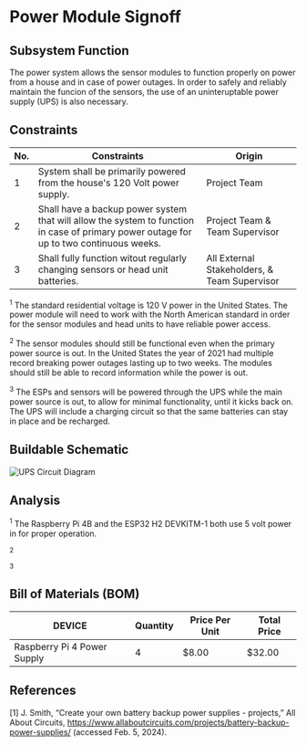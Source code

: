 # Power Module Signoff

## Subsystem Function
The power system allows the sensor modules to function properly on power from a house and in case of power outages. In order to safely and reliably maintain the funcion of the sensors, the use of an uninteruptable power supply (UPS) is also necessary.

## Constraints
| No. | Constraints | Origin |
| --- | ----------- | ------ |
|  1  | System shall be primarily powered from the house's 120 Volt power supply. | Project Team |
|  2  |  Shall have a backup power system that will allow the system to function in case of primary power outage for up to two continuous weeks. | Project Team & Team Supervisor |
|  3  | Shall fully function witout regularly changing sensors or head unit batteries. | All External Stakeholders, & Team Supervisor |

<sup>1</sup> The standard residential voltage is 120 V power in the United States. The power module will need to work with the North American standard in order for the sensor modules and head units to have reliable power access.

<sup>2</sup> The sensor modules should still be functional even when the primary power source is out. In the United States the year of 2021 had multiple record breaking power outages lasting up to two weeks. The modules should still be able to record information while the power is out. 

<sup>3</sup> The ESPs and sensors will be powered through the UPS while the main power source is out, to allow for minimal functionality, until it kicks back on. The UPS will include a charging circuit so that the same batteries can stay in place and be recharged.

## Buildable Schematic

![UPS Circuit Diagram](https://github.com/jacksonrwoodard/HouseHealthMonitoring/assets/142913669/bc01d92c-44ac-4ca9-aafa-a11561d60d88)


## Analysis
<sup>1</sup> The Raspberry Pi 4B and the ESP32 H2 DEVKITM-1 both use 5 volt power in for proper operation. 

<sup>2</sup> 

<sup>3</sup> 


## Bill of Materials (BOM)
| DEVICE | Quantity | Price Per Unit | Total Price |
| ------ | -------- | -------------- | ----------- |
| Raspberry Pi 4 Power Supply | 4 | $8.00 | $32.00 |


## References
[1] J. Smith, “Create your own battery backup power supplies - projects,” All About Circuits, https://www.allaboutcircuits.com/projects/battery-backup-power-supplies/ (accessed Feb. 5, 2024).
